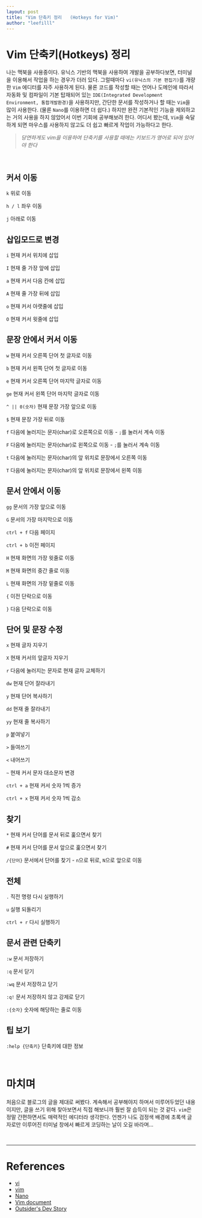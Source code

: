 ```yaml
---
layout: post
title: "Vim 단축키 정리   (Hotkeys for Vim)"
author: "leefilll"
---
```


# Vim 단축키(Hotkeys) 정리

나는 맥북을 사용중이다. 유닉스 기반의 맥북을 사용하여 개발을 공부하다보면, 터미널을 이용해서 작업을 하는 경우가 더러 있다.
그럴때마다 `vi(유닉스의 기본 편집기)`를 개량한 `Vim` 에디터를 자주 사용하게 된다. 물론 코드를 작성할 때는 언어나 도메인에 따라서 자동화 및 컴파일이 기본 탑재되어 있는 `IDE(Integrated Development Environment, 통합개발환경)`을 사용하지만, 간단한 문서를 작성하거나 할 때는 `Vim`을 많이 사용한다. (물론 `Nano`를 이용하면 더 쉽다.) 하지만 완전 기본적인 기능을 제외하고는 거의 사용을 하지 않았어서 이번 기회에 공부해보려 한다. 어디서 봤는데, `Vim`을 숙달하게 되면 마우스를 사용하지 않고도 더 쉽고 빠르게 작업이 가능하다고 한다.

> _당연하게도 vim을 이용하여 단축키를 사용할 때에는 키보드가 영어로 되어 있어야 한다_

<br/>

## 커서 이동

`k` 위로 이동

`h / l` 좌우 이동

`j` 아래로 이동

## 삽입모드로 변경

`i` 현재 커서 위치에 삽입

`I` 현재 줄 가장 앞에 삽입

`a` 현재 커서 다음 칸에 삽입

`A` 현재 줄 가장 뒤에 삽입

`o` 현재 커서 아랫줄에 삽입

`O` 현재 커서 윗줄에 삽입

## 문장 안에서 커서 이동

`w` 현재 커서 오른쪽 단어 첫 글자로 이동

`b` 현재 커서 왼쪽 단어 첫 글자로 이동

`e` 현재 커서 오른쪽 단어 마지막 글자로 이동

`ge` 현재 커서 왼쪽 단어 마지막 글자로 이동

`^ || 0(숫자)` 현재 문장 가장 앞으로 이동

`$` 현재 문장 가장 뒤로 이동

`f` 다음에 눌러지는 문자(char)로 오른쪽으로 이동 - `;`를 눌러서 계속 이동

`F` 다음에 눌러지는 문자(char)로 왼쪽으로 이동 - `;`를 눌러서 계속 이동

`t` 다음에 눌러지는 문자(char)의 앞 위치로 문장에서 오른쪽 이동

`T` 다음에 눌러지는 문자(char)의 앞 위치로 문장에서 왼쪽 이동

## 문서 안에서 이동

`gg` 문서의 가장 앞으로 이동

`G` 문서의 가장 마지막으로 이동

`ctrl + f` 다음 페이지

`ctrl + b` 이전 페이지

`H` 현재 화면의 가장 윗줄로 이동

`M` 현재 화면의 중간 줄로 이동

`L` 현재 화면의 가장 밑줄로 이동

`{` 이전 단락으로 이동

`}` 다음 단락으로 이동

## 단어 및 문장 수정

`x` 현재 글자 지우기

`X` 현재 커서의 앞글자 지우기

`r` 다음에 눌러지는 문자로 현재 글자 교체하기

`dw` 현재 단어 잘라내기

`y` 현재 단어 복사하기

`dd` 현재 줄 잘라내기

`yy` 현재 줄 복사하기

`p` 붙여넣기

`>` 들여쓰기

`<` 내어쓰기

`~` 현재 커서 문자 대소문자 변경

`ctrl + a` 현재 커서 숫자 1씩 증가

`ctrl + x` 현재 커서 숫자 1씩 감소

## 찾기

`*` 현재 커서 단어를 문서 뒤로 훑으면서 찾기

`#` 현재 커서 단어를 문서 앞으로 훑으면서 찾기

`/{단어}` 문서에서 단어를 찾기 - `n`으로 뒤로, `N`으로 앞으로 이동

## 전체

`.` 직전 명령 다시 실행하기

`u` 실행 되돌리기

`ctrl + r` 다시 실행하기

## 문서 관련 단축키

`:w` 문서 저장하기

`:q` 문서 닫기

`:wq` 문서 저장하고 닫기

`:q!` 문서 저장하지 않고 강제로 닫기

`:{숫자}` 숫자에 해당하는 줄로 이동

## 팁 보기

`:help {단축키}` 단축키에 대한 정보

<br/>

# 마치며

처음으로 블로그의 글을 제대로 써봤다. 계속해서 공부해야지 하며서 미루어두었던 내용이지만, 글을 쓰기 위해 찾아보면서 직접 해보니까 훨씬 잘 습득이 되는 것 같다. `vim`은 정말 간편하면서도 매력적인 에디터라 생각한다. 언젠가 나도 검정색 배경에 초록색 글자로만 이루어진 터미널 창에서 빠르게 코딩하는 날이 오길 바라며...

<br/>

---

# References

- [vi][vi_wiki]
- [vim][vim_wiki]
- [Nano][nano_wiki]
- [Vim document][vim_document]
- [Outsider's Dev Story][outsider's_dev_story]

[vi_wiki]: https://ko.wikipedia.org/wiki/Vi
[vim_wiki]: https://ko.wikipedia.org/wiki/Vim
[nano_wiki]: https://ko.wikipedia.org/wiki/GNU_%EB%82%98%EB%85%B8
[vim_document]: http://vimdoc.sourceforge.net/
[outsider's_dev_story]: https://blog.outsider.ne.kr/540
